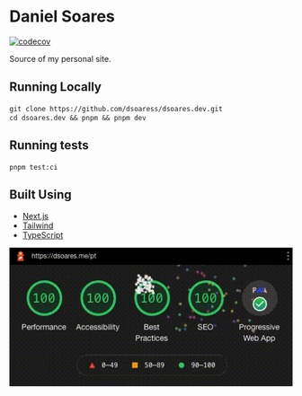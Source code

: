 # Daniel Soares

[![codecov](https://codecov.io/gh/dsoaress/dsoares.me/branch/development/graph/badge.svg?token=N3L06J3GQN)](https://codecov.io/gh/dsoaress/dsoares.me)

Source of my personal site.

## Running Locally

```shell
git clone https://github.com/dsoaress/dsoares.dev.git
cd dsoares.dev && pnpm && pnpm dev
```

## Running tests

```shell
pnpm test:ci
```

## Built Using

- [Next.js](https://nextjs.org)
- [Tailwind](https://tailwindcss.com)
- [TypeScript](https://www.typescriptlang.org)

![Lighthouse](./.github/lighthouse.gif)
